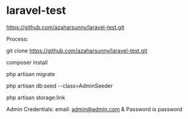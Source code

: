 # laravel-test


https://github.com/azaharsunny/laravel-test.git

Process:  

git clone https://github.com/azaharsunny/laravel-test.git

composer install

php artisan migrate

php artisan db:seed --class=AdminSeeder

php artisan storage:link

Admin Credentials:  email:  admin@admin.com   & Password is   password
